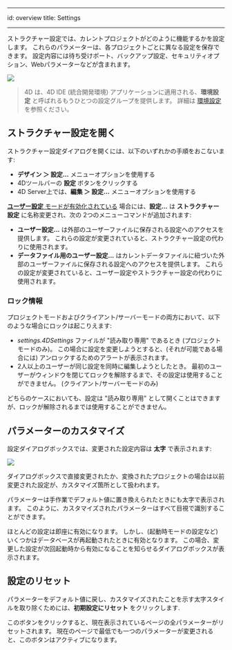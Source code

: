 - - -
id: overview title: Settings
- - -

ストラクチャー設定では、カレントプロジェクトがどのように機能するかを設定します。 これらのパラメーターは、各プロジェクトごとに異なる設定を保存できます。 設定内容には待ち受けポート、バックアップ設定、セキュリティオプション、Webパラメーターなどが含まれます。

![](../assets/en/settings/main.png)

> 4D は、4D IDE (統合開発環境) アプリケーションに適用される、**環境設定** と呼ばれるもうひとつの設定グループを提供します。 詳細は [環境設定](../Preferences/general.md) を参照ください。


## ストラクチャー設定を開く

ストラクチャー設定ダイアログを開くには、以下のいずれかの手順をおこないます:

-   **デザイン ＞ 設定...** メニューオプションを使用する
-   4Dツールバーの **設定** ボタンをクリックする
-   4D Server上では、**編集 ＞ 設定...** メニューオプションを使用する

[**ユーザー設定** モードが有効化されている](../Desktop/user-settings.md) 場合には、**設定...** は **ストラクチャー設定** に名称変更され、次の 2つのメニューコマンドが追加されます:

-   **ユーザー設定...** は外部のユーザーファイルに保存される設定へのアクセスを提供します。 これらの設定が変更されていると、ストラクチャー設定の代わりに使用されます。
-   **データファイル用のユーザー設定...** はカレントデータファイルに紐づいた外部のユーザーファイルに保存される設定へのアクセスを提供します。 これらの設定が変更されていると、ユーザー設定やストラクチャー設定の代わりに使用されます。

### ロック情報

プロジェクトモードおよびクライアント/サーバーモードの両方において、以下のような場合にロックは起こりえます:

-   *settings.4DSettings* ファイルが "読み取り専用" であるとき (プロジェクトモードのみ)。 この場合に設定を変更しようとすると、(それが可能である場合には) アンロックするためのアラートが表示されます。
-   2人以上のユーザーが同じ設定を同時に編集しようとしたとき。 最初のユーザーがウィンドウを閉じてロックを解除するまで、その設定は使用することができません。 (クライアント/サーバーモードのみ)

どちらのケースにおいても、設定は "読み取り専用" として開くことはできますが、ロックが解除されるまでは使用することができません。



## パラメーターのカスタマイズ

設定ダイアログボックスでは、変更された設定内容は **太字** で表示されます:

![](../assets/en/settings/customize-settings.png)

ダイアログボックスで直接変更されたか、変換されたプロジェクトの場合は以前変更された設定が、カスタマイズ箇所として扱われます。

パラメーターは手作業でデフォルト値に置き換えられたときにも太字で表示されます。 このように、カスタマイズされたパラメーターはすべて目視で識別することができます。

ほとんどの設定は即座に有効になります。 しかし、(起動時モードの設定など) いくつかはデータベースが再起動されたときに有効となります。 この場合、変更した設定が次回起動時から有効になることを知らせるダイアログボックスが表示されます。


## 設定のリセット

パラメーターをデフォルト値に戻し、カスタマイズされたことを示す太字スタイルを取り除くためには、**初期設定にリセット** をクリックします.

このボタンをクリックすると、現在表示されているページの全パラメーターがリセットされます。 現在のページで最低でも一つのパラメーターが変更されると、このボタンはアクティブになります。
